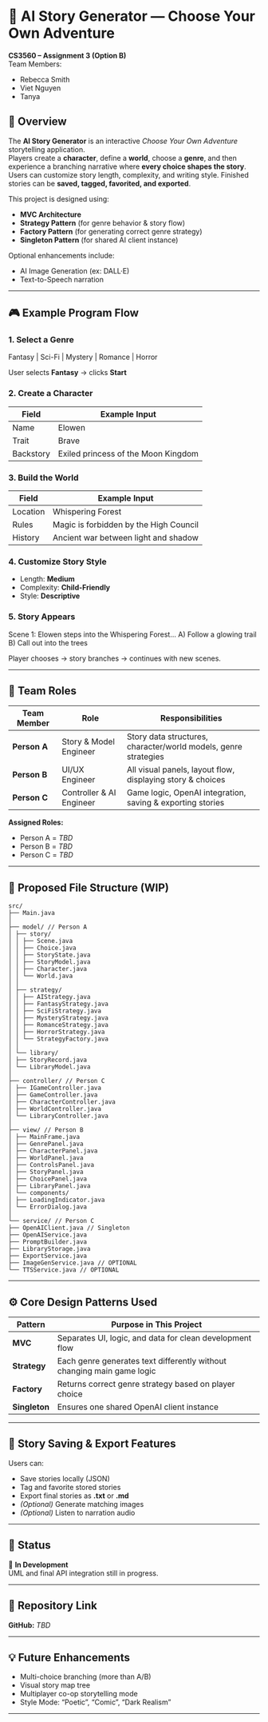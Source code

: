 # 🌙 AI Story Generator — Choose Your Own Adventure  
**CS3560 – Assignment 3 (Option B)**  
Team Members:  
- Rebecca Smith  
- Viet Nguyen  
- Tanya  

## 📌 Overview  
The **AI Story Generator** is an interactive *Choose Your Own Adventure* storytelling application.  
Players create a **character**, define a **world**, choose a **genre**, and then experience a branching narrative where **every choice shapes the story**. Users can customize story length, complexity, and writing style. Finished stories can be **saved, tagged, favorited, and exported**.

This project is designed using:
- **MVC Architecture**
- **Strategy Pattern** (for genre behavior & story flow)
- **Factory Pattern** (for generating correct genre strategy)
- **Singleton Pattern** (for shared AI client instance)

Optional enhancements include:
- AI Image Generation (ex: DALL·E)
- Text-to-Speech narration

---

## 🎮 Example Program Flow  
### 1. Select a Genre  
Fantasy | Sci-Fi | Mystery | Romance | Horror

User selects **Fantasy** → clicks **Start**

### 2. Create a Character  
| Field | Example Input |
|-------|---------------|
| Name | Elowen |
| Trait | Brave |
| Backstory | Exiled princess of the Moon Kingdom |

### 3. Build the World  
| Field | Example Input |
|-------|---------------|
| Location | Whispering Forest |
| Rules | Magic is forbidden by the High Council |
| History | Ancient war between light and shadow |

### 4. Customize Story Style  
- Length: **Medium**
- Complexity: **Child-Friendly**
- Style: **Descriptive**

### 5. Story Appears  
Scene 1: Elowen steps into the Whispering Forest...
A) Follow a glowing trail
B) Call out into the trees


Player chooses → story branches → continues with new scenes.

---

## 👥 Team Roles  
| Team Member | Role | Responsibilities |
|------------|------|----------------|
| **Person A** | Story & Model Engineer | Story data structures, character/world models, genre strategies |
| **Person B** | UI/UX Engineer | All visual panels, layout flow, displaying story & choices |
| **Person C** | Controller & AI Engineer | Game logic, OpenAI integration, saving & exporting stories |

**Assigned Roles:**  
- Person A = *TBD*  
- Person B = *TBD*  
- Person C = *TBD*  

---

## 🧱 Proposed File Structure (WIP)
```
src/
├── Main.java
│
├── model/ // Person A
│ ├── story/
│ │ ├── Scene.java
│ │ ├── Choice.java
│ │ ├── StoryState.java
│ │ ├── StoryModel.java
│ │ ├── Character.java
│ │ └── World.java
│ │
│ ├── strategy/
│ │ ├── AIStrategy.java
│ │ ├── FantasyStrategy.java
│ │ ├── SciFiStrategy.java
│ │ ├── MysteryStrategy.java
│ │ ├── RomanceStrategy.java
│ │ ├── HorrorStrategy.java
│ │ └── StrategyFactory.java
│ │
│ └── library/
│ ├── StoryRecord.java
│ └── LibraryModel.java
│
├── controller/ // Person C
│ ├── IGameController.java
│ ├── GameController.java
│ ├── CharacterController.java
│ ├── WorldController.java
│ └── LibraryController.java
│
├── view/ // Person B
│ ├── MainFrame.java
│ ├── GenrePanel.java
│ ├── CharacterPanel.java
│ ├── WorldPanel.java
│ ├── ControlsPanel.java
│ ├── StoryPanel.java
│ ├── ChoicePanel.java
│ ├── LibraryPanel.java
│ └── components/
│ ├── LoadingIndicator.java
│ └── ErrorDialog.java
│
└── service/ // Person C
├── OpenAIClient.java // Singleton
├── OpenAIService.java
├── PromptBuilder.java
├── LibraryStorage.java
├── ExportService.java
├── ImageGenService.java // OPTIONAL
└── TTSService.java // OPTIONAL
```


---

## ⚙️ Core Design Patterns Used

| Pattern | Purpose in This Project |
|--------|-------------------------|
| **MVC** | Separates UI, logic, and data for clean development flow |
| **Strategy** | Each genre generates text differently without changing main game logic |
| **Factory** | Returns correct genre strategy based on player choice |
| **Singleton** | Ensures one shared OpenAI client instance |

---

## 📂 Story Saving & Export Features  
Users can:
- Save stories locally (JSON)
- Tag and favorite stored stories
- Export final stories as **.txt** or **.md**
- *(Optional)* Generate matching images
- *(Optional)* Listen to narration audio

---

## 🚧 Status  
📍 **In Development**  
UML and final API integration still in progress.

---

## 🔗 Repository Link  
**GitHub:** _TBD_

---

## 💡 Future Enhancements  
- Multi-choice branching (more than A/B)
- Visual story map tree
- Multiplayer co-op storytelling mode
- Style Mode: “Poetic”, “Comic”, “Dark Realism”

---

